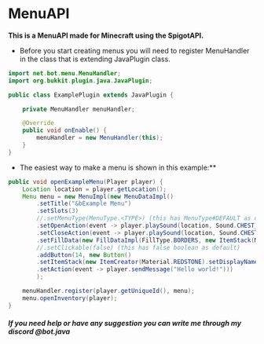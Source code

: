 # MenuAPI
**This is a MenuAPI made for Minecraft using the SpigotAPI.**

* Before you start creating menus you will need to register MenuHandler in the class that is extending JavaPlugin class.

```java
import net.bot.menu.MenuHandler;
import org.bukkit.plugin.java.JavaPlugin;

public class ExamplePlugin extends JavaPlugin {

    private MenuHandler menuHandler;

    @Override
    public void onEnable() {
        menuHandler = new MenuHandler(this);
    }
}
```

* The easiest way to make a menu is shown in this example:**
```java
public void openExampleMenu(Player player) {
    Location location = player.getLocation();
    Menu menu = new MenuImpl(new MenuDataImpl()
        .setTitle("&bExample Menu")
        .setSlots(3)
        //.setMenuType(MenuType.<TYPE>) (this has MenuType#DEFAULT as default)
        .setOpenAction(event -> player.playSound(location, Sound.CHEST_OPEN, 10.0f, 10.0f))
        .setCloseAction(event -> player.playSound(location, Sound.CHEST_CLOSE, 10.0f, 10.0f))
        .setFillData(new FillDataImpl(FillType.BORDERS, new ItemStack(Material.STAINED_GLASS_PANE, 1, (short) 14)))
        //.setClickable(false) (this has false boolean as default)
        .addButton(14, new Button()
        .setItemStack(new ItemCreator(Material.REDSTONE).setDisplayName("&bButton Test").create())
        .setAction(event -> player.sendMessage("Hello world!")))
        );

    menuHandler.register(player.getUniqueId(), menu);
    menu.openInventory(player);
}
```

##### If you need help or have any suggestion you can write me through my discord _**@bot.java**_